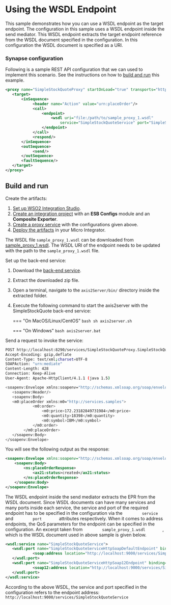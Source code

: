 # Using the WSDL Endpoint
This sample demonstrates how you can use a WSDL endpoint as the target
endpoint. The configuration in this sample uses a WSDL endpoint inside
the send mediator. This WSDL endpoint extracts the target endpoint reference from the WSDL document specified in the configuration. In this
configuration the WSDL document is specified as a URI.

### Synapse configuration

Following is a sample REST API configuration that we can used to implement this scenario. See the instructions on how to [build and run](#build-and-run) this example.

```xml
<proxy name="SimpleStockQuoteProxy" startOnLoad="true" transports="http https" xmlns="http://ws.apache.org/ns/synapse">
   <target>
       <inSequence>
            <header name="Action" value="urn:placeOrder"/>
            <call>
                <endpoint>
                    <wsdl uri="file:/path/to/sample_proxy_1.wsdl"
                        service="SimpleStockQuoteService" port="SimpleStockQuoteServiceHttpSoapDefaultEndpoint"/>
                </endpoint>
            </call>
            <respond/>
       </inSequence>
       <outSequence>
            <send/>
       </outSequence>
       <faultSequence/>
   </target>
</proxy>
```

## Build and run

Create the artifacts:

1. [Set up WSO2 Integration Studio]({{base_path}}/integrate/develop/installing-wso2-integration-studio).
2. [Create an integration project]({{base_path}}/integrate/develop/create-integration-project) with an <b>ESB Configs</b> module and an <b>Composite Exporter</b>.
3. [Create a proxy service]({{base_path}}/integrate/develop/creating-artifacts/creating-a-proxy-service) with the configurations given above.
4. [Deploy the artifacts]({{base_path}}/integrate/develop/deploy-artifacts) in your Micro Integrator.

The WSDL file `sample_proxy_1.wsdl` can be downloaded from  [sample_proxy_1.wsdl](https://github.com/wso2-docs/WSO2_EI/blob/master/samples-protocol-switching/sample_proxy_1.wsdl). 
The WSDL URI of the endpoint needs to be updated with the path to the `sample_proxy_1.wsdl` file.

Set up the back-end service:

1. Download the [back-end service](https://github.com/wso2-docs/WSO2_EI/blob/master/Back-End-Service/axis2Server.zip).
2. Extract the downloaded zip file.
3. Open a terminal, navigate to the `axis2Server/bin/` directory inside the extracted folder.
4. Execute the following command to start the axis2server with the SimpleStockQuote back-end service:
   
    === "On MacOS/Linux/CentOS"
        ```bash
        sh axis2server.sh
        ```
          
    === "On Windows"
        ```bash
        axis2server.bat
        ```

Send a request to invoke the service:

```bash
POST http://localhost:8290/services/SimpleStockQuoteProxy.SimpleStockQuoteProxyHttpSoap11Endpoint HTTP/1.1
Accept-Encoding: gzip,deflate
Content-Type: text/xml;charset=UTF-8
SOAPAction: "urn:mediate"
Content-Length: 428
Connection: Keep-Alive
User-Agent: Apache-HttpClient/4.1.1 (java 1.5)

<soapenv:Envelope xmlns:soapenv="http://schemas.xmlsoap.org/soap/envelope/">
   <soapenv:Header/>
   <soapenv:Body>
   <m0:placeOrder xmlns:m0="http://services.samples">
            <m0:order>
                <m0:price>172.23182849731984</m0:price>
                <m0:quantity>18398</m0:quantity>
                <m0:symbol>IBM</m0:symbol>
            </m0:order>
        </m0:placeOrder>
   </soapenv:Body>
</soapenv:Envelope>
```

You will see the following output as the response:

```xml
<soapenv:Envelope xmlns:soapenv="http://schemas.xmlsoap.org/soap/envelope/" xmlns:ns="http://services.samples" xmlns:ax21="http://services.samples/xsd">
    <soapenv:Body>
        <ns:placeOrderResponse>
            <ax21:status>created</ax21:status>
        </ns:placeOrderResponse>
    </soapenv:Body>
</soapenv:Envelope>
```

The WSDL endpoint
inside the send mediator extracts the EPR from the WSDL document.
Since WSDL documents can have many services and many ports inside each
service, the service and port of the required endpoint has to be
specified in the configuration via the `         service        ` and
`         port        ` attributes respectively. When it comes to
address endpoints, the QoS parameters for the endpoint can be specified
in the configuration. An excerpt taken from
`         sample_proxy_1.wsdl        ` , which is the WSDL document used
in above sample is given below.

```xml
<wsdl:service name="SimpleStockQuoteService">
   <wsdl:port name="SimpleStockQuoteServiceHttpSoapDefaultEndpoint" binding="ns:SimpleStockQuoteServiceSoap11Binding">
            <soap:address location="http://localhost:9000/services/SimpleStockQuoteService"/>
   </wsdl:port>
   <wsdl:port name="SimpleStockQuoteServiceHttpSoap12Endpoint" binding="ns:SimpleStockQuoteServiceSoap12Binding">
            <soap12:address location="http://localhost:9000/services/SimpleStockQuoteService.SimpleStockQuoteServiceHttpSoap12Endpoint"/>
   </wsdl:port>
</wsdl:service>
```

According to the above WSDL, the service and port specified in the
configuration refers to the endpoint address:
`http://localhost:9000/services/SimpleStockQuoteService`
